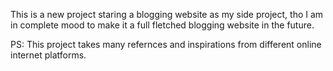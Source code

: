 This is a new project staring a blogging website as my side project, tho I am in complete mood to make it a full fletched blogging website in the future.

PS: This project takes many refernces and inspirations from different online internet platforms.
